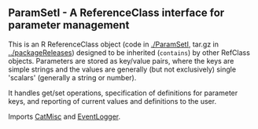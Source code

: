 ## ParamSetI - A ReferenceClass interface for parameter management

This is an R ReferenceClass object (code in [./ParamSetI][source],
tar.gz in [../packageReleases][targz]) designed to be inherited
(`contains`) by other RefClass objects. Parameters are stored as
key/value pairs, where the keys are simple strings and the values are
generally (but not exclusively) single 'scalars' (generally a string
or number).

It handles get/set operations, specification of definitions for
parameter keys, and reporting of current values and definitions to the
user.

Imports [CatMisc][CatMisc] and [EventLogger][EventLogger].

[source]: ParamSetI
[targz]: ../packageReleases

[CatMisc]: https://github.com/maptracker/CatMisc/
[EventLogger]: https://github.com/maptracker/setfisher/EventLogger
